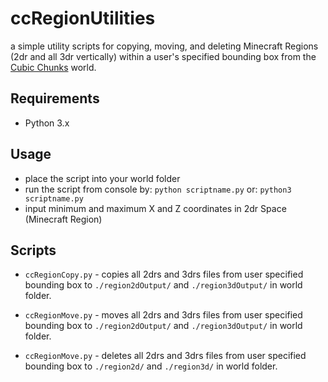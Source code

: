 # ccRegionUtilities
a simple utility scripts for copying, moving, and deleting Minecraft Regions (2dr and all 3dr vertically) within a user's specified bounding box from the [Cubic Chunks](https://github.com/OpenCubicChunks/CubicChunks) world.

## Requirements
- Python 3.x


## Usage
- place the script into your world folder
- run the script from console by:
```python scriptname.py```
or:
```python3 scriptname.py```
- input minimum and maximum X and Z coordinates in 2dr Space (Minecraft Region)

## Scripts
- `ccRegionCopy.py` - copies all 2drs and 3drs files from user specified bounding box to `./region2dOutput/` and `./region3dOutput/` in world folder.

- `ccRegionMove.py` - moves all 2drs and 3drs files from user specified bounding box to `./region2dOutput/` and `./region3dOutput/` in world folder.

- `ccRegionMove.py` - deletes all 2drs and 3drs files from user specified bounding box to `./region2d/` and `./region3d/` in world folder.
